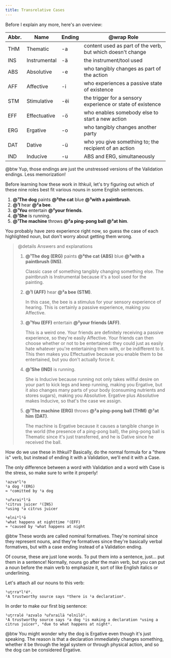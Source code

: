 ```yaml
---
title: Transrelative Cases
---
```


Before I explain any more, here's an overview:

| Abbr. | Name         | Ending | @wrap Role                                                 |
| ----- | ------------ | ------ | ---------------------------------------------------------- |
| THM   | Thematic     | -a     | content used as part of the verb, but which doesn't change |
| INS   | Instrumental | -ä     | the instrument/tool used                                   |
| ABS   | Absolutive   | -e     | who tangibly changes as part of the action                 |
| AFF   | Affective    | -i     | who experiences a passive state of existence               |
| STM   | Stimulative  | -ëi    | the trigger for a sensory experience or state of existence |
| EFF   | Effectuative | -ö     | who enables somebody else to start a new action            |
| ERG   | Ergative     | -o     | who tangibly changes another party                         |
| DAT   | Dative       | -ü     | who you give something to; the recipient of an action      |
| IND   | Inducive     | -u     | ABS and ERG, simultaneously                                |

@btw Yup, those endings are just the unstressed versions of the Validation
endings. Less memorization!

Before learning how these work in Ithkuil, let's try figuring out which of these
nine roles best fit various nouns in some English sentences.

1. **@¹The dog** paints **@²the cat** blue **@³with a paintbrush**.
2. **@¹I** hear **@²a bee**.
3. **@¹You** entertain **@²your friends**.
4. **@¹She** is running.
5. **@¹The machine** throws **@²a ping-pong ball** **@³at him**.

You probably have zero experience right now, so guess the case of each
highlighted noun, but don't worry about getting them wrong.

> @details Answers and explanations
>
> 1. **@¹The dog (ERG)** paints **@²the cat (ABS)** blue **@³with a paintbrush
>    (INS)**.
>
>    Classic case of something tangibly changing something else. The paintbrush
>    is Instrumental because it's a tool used for the painting.
>
> 2. **@¹I (AFF)** hear **@²a bee (STM)**.
>
>    In this case, the bee is a stimulus for your sensory experience of hearing.
>    This is certainly a passive experience, making you Affective.
>
> 3. **@¹You (EFF)** entertain **@²your friends (AFF)**.
>
>    This is a weird one. Your friends are definitely receiving a passive
>    experience, so they're easily Affective. Your friends can then choose
>    whether or not to be entertained: they could just as easily hate whatever
>    you're entertaining them with, or be indifferent to it. This then makes you
>    Effectuative because you enable them to be entertained, but you don't
>    actually force it.
>
> 4. **@¹She (IND)** is running.
>
>    She is Inducive because running not only takes willful desire on your part
>    to kick legs and keep running, making you Ergative, but it also changes
>    many parts of your body (consuming nutrients and stores sugars), making you
>    Absolutive. Ergative plus Absolutive makes Inducive, so that's the case we
>    assign.
>
> 5. **@¹The machine (ERG)** throws **@²a ping-pong ball (THM)** **@³at him
>    (DAT)**.
>
>    The machine is Ergative because it causes a tangible change in the world
>    (the presence of a ping-pong ball), the ping-pong ball is Thematic since
>    it's just transferred, and he is Dative since he received the ball.

How do we use these in Ithkuil? Basically, do the normal formula for a "there
is" verb, but instead of ending it with a Validation, we'll end it with a Case.

The only difference between a word with Validation and a word with Case is the
stress, so make sure to write it properly!

```cx
¹azva⁰l²o
¹a dog ²(ERG)
≈ ²comitted by ¹a dog

¹uřxrai⁰l²ä
¹citrus juicer ²(INS)
²using ¹a citrus juicer

¹elni⁰l²ö
¹what happens at nighttime ²(EFF)
≈ ²caused by ¹what happens at night
```

@btw These words are called nominal formatives. They're nominal since they
represent nouns, and they're formatives since they're basically verbal
formatives, but with a case ending instead of a Validation ending.

Of course, these are just lone words. To put them into a sentence, just... put
them in a sentence! Normally, nouns go after the main verb, but you can put a
noun before the main verb to emphasize it, sort of like English italics or
underlining.

Let's attach all our nouns to this verb:

```cx
¹uţrra⁰l²é⁰.
²A trustworthy source says ⁰there is ¹a declaration⁰.
```

In order to make our first big sentence:

```cx
¹uţrralé ²azvalo ³uřxrailä ⁴elnilö⁰.
¹A trustworthy source says ²a dog ¹is making a declaration ³using a citrus juicer⁰, ⁴due to what happens at night⁰.
```

@btw You might wonder why the dog is Ergative even though it's just speaking.
The reason is that a declaration immediately changes something, whether it be
through the legal system or through physical action, and so the dog can be
considered Ergative.
